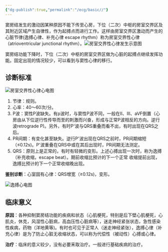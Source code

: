 ```yaml
---
{"dg-publish":true,"permalink":"/ecg/basic//"}
---
```


窦房结发生的激动因某种原因不能下传至心房，下位（二次）中枢的房室交界区及其附近区域产生自律性，作为起搏点而进行工作。这样由房室交界区激动而产生的心脏节律(逸搏心律、补充心律 escape rhythm）称为房室交界性心律（atrioventricular junctional rhythm）。![房室交界性心律发生示意图](https://file.tsu.tw/d/file/20161209/d990d67318eaf2a75dc32f0bef12cf65.jpg)

窦房结功能下降时，下位（二次）中枢的房室交界区做为心脏的起搏点继续发挥功能。固定出现的情况较少，可以看到与窦性心律的移行。

## 诊断标准
![房室交界性心律心电图](https://file.tsu.tw/d/file/20161209/7fc2561ce14f146b7920edf548a0e79f.jpg)

1.  节律：规则。
2.  心率：40〜60次/分。
3.  P波：窦性P波缺失。有p波时，与窦性P波不同，一般在Ⅱ、Ⅲ、aVF倒置（心房由从下位逆行性传导而至的刺激而兴奋，形成与正常P波相反的方向。逆行波retrograde P)。另外，有时P'波与QRS重叠而看不出，有时出现在QRS之后。
4.  PR间期：有变化甚至缺失。逆行P'波出现在QRS之前时，PR间期缩短（≤0.12s)。P'波重叠在QRS中或在其后出现时，PR间期无法测定。
5.  QRS：原则上是正常的，有时有轻微的变形。上述心搏出现一次时，称为逸搏（补充收缩，escape beat）。期前收缩比预计的下一个正常 收缩提前出现，逸搏比预计的下一个正常收缩晚出现。

**鉴别诊断**：心室固有心律：QRS增宽（≥0.12s)，变形。

![逸搏心电图](https://file.tsu.tw/d/file/20161209/9f8fb968bf97ef4201a5d995be9372c7.jpg)

## 临床意义

**原因**：各种抑制窦房结功能的疾病和状态（心肌梗死，特别是后下壁心肌梗死，心肌炎，休克，风湿性心脏病，高血压性心脏病等），迷走神经紧张状态，急性感染性疾病，药物（洋地黄等)。有时也可见于正常人（迷走神经紧张），逸搏心律（补充心律）是为了防止心脏无收缩状态，可以称为代偿性（被动性）心搏或心律。

**治疗**：临床的意义较少，没有必要釆取治疗。一般进行基础疾病的治疗。